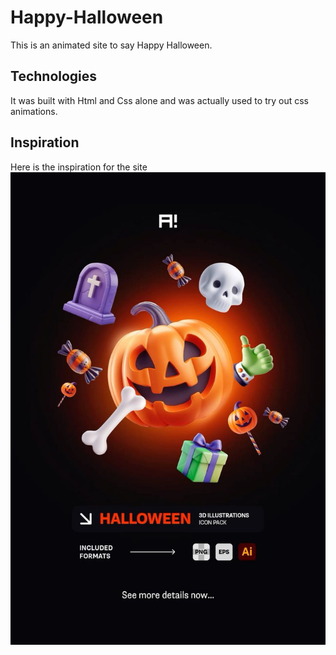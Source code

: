 # Happy-Halloween

This is an animated site to say Happy Halloween.

## Technologies

It was built with Html and Css alone and was actually used to try out css animations.

## Inspiration

Here is the inspiration for the site
![Inspo](/assets/inspo.jpg)
